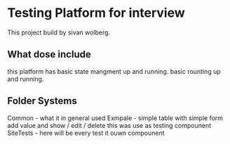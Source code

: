 # Testing Platform for interview

This project build by sivan wolberg.


## What dose include

this platform has basic state mangment up and running.
basic rounting up and running.

## Folder Systems
Common - what it in general used 
Exmpale - simple table with simple form add value and show / edit / delete this was use as testing compounent 
SiteTests - here will be every test it ouwn compounent


